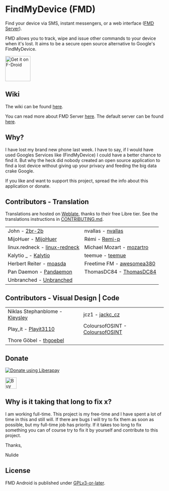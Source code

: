 # FindMyDevice (FMD)

Find your device via SMS, instant messengers, or a web interface
([FMD Server](https://gitlab.com/Nulide/findmydeviceserver)).

FMD allows you to track, wipe and issue other commands to your device when it's lost.
It aims to be a secure open source alternative to Google's FindMyDevice.

[<img src="https://fdroid.gitlab.io/artwork/badge/get-it-on.png"
     alt="Get it on F-Droid"
     height="80">](https://f-droid.org/packages/de.nulide.findmydevice/)

## Wiki

The wiki can be found [here](https://gitlab.com/Nulide/findmydevice/-/wikis/home).

You can read more about FMD Server [here](https://gitlab.com/Nulide/findmydevice/-/wikis/FMD%20Server).
The default server can be found [here](https://fmd.nulide.de:1008/).

## Why?

I have lost my  brand new phone last week.
I have to say, if I would have used Googles Services like (FindMyDevice) I could have a better chance to find it.
But why the heck did nobody created an open source application to find a lost device without giving up your privacy and feeding the big data crake Google.

If you like and want to support this project, spread the info about this application or donate.

## Contributors - Translation

Translations are hosted on [Weblate](https://hosted.weblate.org/projects/findmydevice/fmd-android/),
thanks to their free Libre tier.
See the translations instructions in [CONTRIBUTING.md](CONTRIBUTING.md).

|       |  |
| ----------- | ----------- |
| John - [2br-2b](https://gitlab.com/2br-2b)    | nvallas - [nvallas](https://gitlab.com/nvallas)       |
| MijoHuer - [MijoHuer](https://gitlab.com/MijoHuer)   | Rémi - [Remi-p](https://gitlab.com/Remi-p)        |
| linux.redneck - [linux-redneck](https://gitlab.com/linux-redneck) |Michael Mozart - [mozartro](https://gitlab.com/mozartro)  |
|Kalytio _  - [Kalytio](https://gitlab.com/Kalytio)  | teemue - [teemue](https://gitlab.com/teemue) |
| Herbert Reiter - [moasda](https://gitlab.com/moasda) |  Freetime FM  - [awesomea380](https://gitlab.com/awesomea380)|
| Pan Daemon - [Pandaemon](https://gitlab.com/Pandaemon) |ThomasDC84 - [ThomasDC84](https://gitlab.com/ThomasDC84)  |
| Unbranched - [Unbranched](https://gitlab.com/unbranched) ||

## Contributors - Visual Design | Code

|       |  |
| ----------- | ----------- |
| Niklas Stephanblome - [Kleysley](https://gitlab.com/Kleysley)       |jcz1 - [jackc_cz](https://gitlab.com/jackc_cz)|
|  Play_it - [Playit3110](https://gitlab.com/Playit3110)| ColoursofOSINT - [ColoursofOSINT](https://gitlab.com/ColoursofOSINT)  | 
| Thore Göbel - [thgoebel](https://gitlab.com/thgoebel) |

## Donate

<script src="https://liberapay.com/Nulide/widgets/button.js"></script>
<noscript><a href="https://liberapay.com/Nulide/donate"><img alt="Donate using Liberapay" src="https://liberapay.com/assets/widgets/donate.svg"></a></noscript>   

<a href='https://ko-fi.com/H2H35JLOY' target='_blank'><img height='36' style='border:0px;height:36px;' src='https://cdn.ko-fi.com/cdn/kofi4.png?v=2' border='0' alt='Buy Me a Coffee at ko-fi.com' /></a> 

## Why is it taking that long to fix x?

I am working full-time.
This project is my free-time and I have spent a lot of time in this and still will.
If there are bugs I will try to fix them as soon as possible, but my full-time job has priority.
If it takes too long to fix something you can of course try to fix it by yourself and contribute to this project.

Thanks,

Nulide

## License

FMD Android is published under [GPLv3-or-later](LICENSE).


